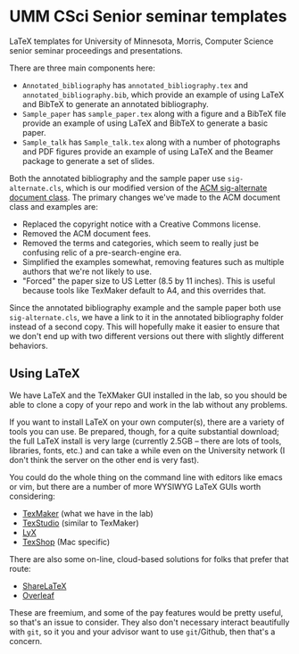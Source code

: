 # UMM CSci Senior seminar templates

LaTeX templates for University of Minnesota, Morris, Computer Science senior seminar proceedings and presentations.

There are three main components here:
* ```Annotated_bibliography``` has ```annotated_bibliography.tex``` and ```annotated_bibliography.bib```, which provide an example of using LaTeX and BibTeX to generate an annotated bibliography.
* ```Sample_paper``` has ```sample_paper.tex``` along with a figure and a BibTeX file provide an example of using LaTeX and BibTeX to generate a basic paper.
* ```Sample_talk``` has ```Sample_talk.tex``` along with a number of photographs and PDF figures provide an example of using LaTeX and the Beamer package to generate a set of slides.

Both the annotated bibliography and the sample paper use ```sig-alternate.cls```, which is our modified version of the [ACM sig-alternate document class](http://www.acm.org/sigs/publications/proceedings-templates). The primary changes we've made to the ACM document class and examples are:
* Replaced the copyright notice with a Creative Commons license.
* Removed the ACM document fees.
* Removed the terms and categories, which seem to really just be confusing relic of a pre-search-engine era.
* Simplified the examples somewhat, removing features such as multiple authors that we're not likely to use.
* "Forced" the paper size to US Letter (8.5 by 11 inches). This is useful because tools like TexMaker default to A4, and this overrides that.

Since the annotated bibliography example and the sample paper both use ```sig-alternate.cls```, we have a link to it in the annotated bibliography folder instead of a second copy. This will hopefully make it easier to ensure that we don't end up with two different versions out there with slightly different behaviors.

## Using LaTeX

We have LaTeX and the TeXMaker GUI installed in the lab, so you should be able to clone a copy of your repo and work in the lab without any problems.

If you want to install LaTeX on your own computer(s), there are a variety of tools you can use. Be prepared, though, for a quite substantial download; the full LaTeX install is very large (currently 2.5GB – there are lots of tools, libraries, fonts, etc.) and can take a while even on the University network (I don't think the server on the other end is very fast).

You could do the whole thing on the command line with editors like emacs or vim, but there are a number of more WYSIWYG LaTeX GUIs worth considering:

 - [TexMaker](http://www.xm1math.net/texmaker/) (what we have in the lab)
 - [TexStudio](http://www.texstudio.org/) (similar to TexMaker)
 - [LyX](http://www.lyx.org/)
 - [TexShop](http://pages.uoregon.edu/koch/texshop/) (Mac specific)

There are also some on-line, cloud-based solutions for folks that prefer that route:

 - [ShareLaTeX](https://www.sharelatex.com/)
 - [Overleaf](https://www.overleaf.com/)
 
These are freemium, and some of the pay features would be pretty useful, so that's an issue to consider. They also don't necessary interact beautifully with `git`, so it you and your advisor want to use `git`/Github, then that's a concern.
